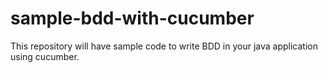 # sample-bdd-with-cucumber
This repository will have sample code to write BDD in your java application using cucumber.
